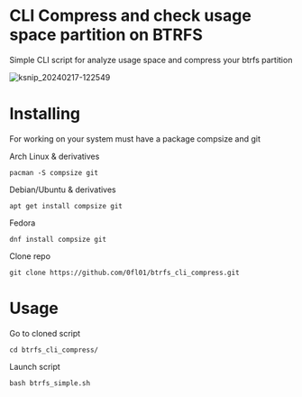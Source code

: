 # CLI Compress and check usage space partition on BTRFS
Simple CLI script for analyze usage space and compress your btrfs partition

![ksnip_20240217-122549](https://github.com/0FL01/btrfs_cli_compress/assets/117385366/cb3d6011-f342-4ac5-bfd7-f7aeaa935eb2)

# Installing

For working on your system must have a package compsize and git

Arch Linux & derivatives

```pacman -S compsize git```

Debian/Ubuntu & derivatives

```apt get install compsize git```

Fedora

```dnf install compsize git```

Clone repo

```git clone https://github.com/0fl01/btrfs_cli_compress.git```


# Usage

Go to cloned script

```cd btrfs_cli_compress/```


Launch script

```bash btrfs_simple.sh```
